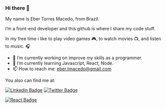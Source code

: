 ### Hi there 👋
My name is Eber Torres Macedo, from Brazil. 

I’m a front-end developer and this github is where I share my code stuff. 

In my free time i like to play video games  :video_game:, to watch movies :tv:, and listen to music. :headphones:

- 🔭 I’m currently working on improve my skills as a programmer.
- 🌱 I’m currently learning Javascript, React, Node.
- 📫 How to reach me: eber.tmacedo@gmail.com  

You also can find me at:

[![Linkedin Badge](https://img.shields.io/badge/-LinkedIn-blue?style=flat-square&logo=Linkedin&logoColor=white&link=https://www.linkedin.com/in/ebermacedo/)](https://www.linkedin.com/in/ebermacedo/)
[![Twitter Badge](https://img.shields.io/badge/-Twitter-1ca0f1?style=flat-square&labelColor=1ca0f1&logo=twitter&logoColor=white&link=https://twitter.com/MacedoEber)](https://twitter.com/MacedoEber)


[![React Badge](https://img.shields.io/badge/React-20232A?style=for-the-badge&logo=react&logoColor=61DAFB)](#)

